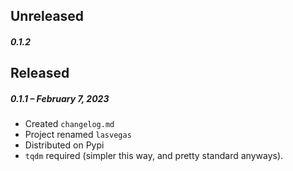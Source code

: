 ## Unreleased

##### 0.1.2

## Released

##### 0.1.1 – February 7, 2023

- Created `changelog.md`
- Project renamed `lasvegas`
- Distributed on Pypi
- `tqdm` required (simpler this way, and pretty standard anyways).
